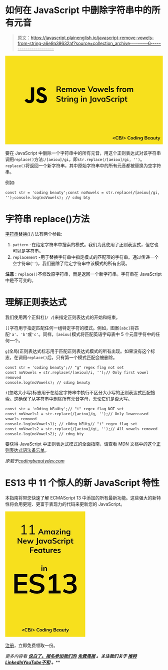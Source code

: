 # 如何在 JavaScript 中删除字符串中的所有元音

> 原文：<https://javascript.plainenglish.io/javascript-remove-vowels-from-string-a6e9a39632af?source=collection_archive---------6----------------------->

![](img/9bb97d39f8639fe6d640cd3d21c5b5cd.png)

要在 JavaScript 中删除一个字符串中的所有元音，用这个正则表达式对该字符串调用`replace()`方法:`/[aeiou]/gi`，即`str.replace(/[aeiou]/gi, '')`。`replace()`将返回一个新字符串，其中原始字符串中的所有元音都被替换为空字符串。

例如:

```
const str = 'coding beauty';const noVowels = str.replace(/[aeiou]/gi, '');console.log(noVowels); // cdng bty
```

# 字符串 replace()方法

[字符串替换()](https://developer.mozilla.org/en-US/docs/Web/JavaScript/Reference/Global_Objects/String/replace)方法有两个参数:

1.  `pattern` -在给定字符串中搜索的模式。我们为此使用了正则表达式，但它也可以是字符串。
2.  `replacement` -用于替换字符串中指定模式的匹配项的字符串。通过传递一个空字符串(`''`)，我们删除了给定字符串中该模式的所有出现。

**注意** : `replace()`不修改原字符串，而是返回一个新字符串。字符串在 JavaScript 中是不可变的。

# 理解正则表达式

我们使用两个正斜杠(`/ /`)来指定正则表达式的开始和结束。

`[]`字符用于指定匹配任何一组特定字符的模式。例如，图案`[abc]`将匹配`'a'`、`'b'`或`'c'`。同样，`[aeiou]`模式将匹配英语字母表中 5 个元音字符中的任何一个。

`g`(全局)正则表达式标志用于匹配正则表达式模式的所有出现。如果没有这个标志，在调用`replace()`后，只有第一个模式匹配会被删除。

```
const str = 'coding beauty';// "g" regex flag not set
const noVowels = str.replace(/[aeiou]/i, '');// Only first vowel removed
console.log(noVowels); // cding beauty
```

`i`(忽略大小写)标志用于在给定字符串中执行不区分大小写的正则表达式匹配搜索。这确保了从字符串中删除所有元音字母，无论它们是否大写。

```
const str = 'cOding bEaUty';// "i" regex flag NOT set
const noVowels1 = str.replace(/[aeiou]/g, '');// Only lowercased vowels removed
console.log(noVowels1); // cOdng bEUty// "i" regex flag set
const noVowels2 = str.replace(/[aeiou]/gi, '');// All vowels removed
console.log(noVowels2); // cdng bty
```

要获得 JavaScript 中正则表达式模式的全面指南，请查看 MDN 文档中的这个[正则表达式语法备忘单](https://developer.mozilla.org/en-US/docs/Web/JavaScript/Guide/Regular_Expressions/Cheatsheet)。

*原载于*[*codingbeautydev.com*](https://cbdev.link/c51440)

# ES13 中 11 个惊人的新 JavaScript 特性

本指南将带您快速了解 ECMAScript 13 中添加的所有最新功能。这些强大的新特性将会用更短、更富于表现力的代码来更新您的 JavaScript。

![](img/75a56482761ab63cfc081ad691d70d61.png)

[注册](https://cbdev.link/900477)，立即免费领取一份。

*更多内容看* [***说白了。报名参加我们的***](https://plainenglish.io/) **[***免费周报***](http://newsletter.plainenglish.io/) *。关注我们关于* [***推特***](https://twitter.com/inPlainEngHQ)[***LinkedIn***](https://www.linkedin.com/company/inplainenglish/)*[***YouTube***](https://www.youtube.com/channel/UCtipWUghju290NWcn8jhyAw)*[***不和***](https://discord.gg/GtDtUAvyhW) *。*****